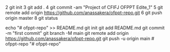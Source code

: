    2 git init
   3 git add .
   4 git commit -am "Project of CFIFJ OFPPT Edite_1"
   5 git remote add origin https://github.com/anassakera/ofppt-repo.git
   6 git push origin master
   8 git status

echo "# ofppt-repo" >> README.md
git init
git add README.md
git commit -m "first commit"
git branch -M main
git remote add origin https://github.com/anassakera/ofppt-repo.git
git push -u origin main
#   o f p p t - r e p o 
 
 "# ofppt-repo" 
